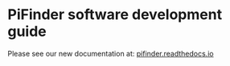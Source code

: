 # PiFinder software development guide

Please see our new documentation at:
[pifinder.readthedocs.io](https://pifinder.readthedocs.io/en/release/dev_guide.html)

